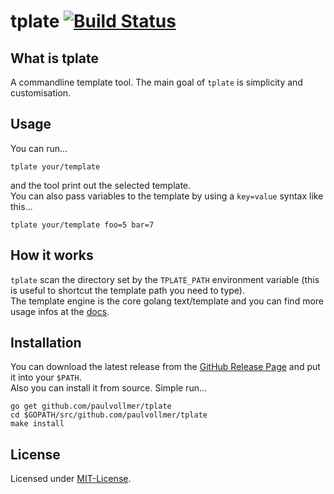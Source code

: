 # tplate [![Build Status](https://travis-ci.org/paulvollmer/tplate.svg?branch=master)](https://travis-ci.org/paulvollmer/tplate)


## What is tplate
A commandline template tool. The main goal of `tplate` is simplicity and customisation.  


## Usage
You can run...

    tplate your/template

and the tool print out the selected template.  
You can also pass variables to the template by using a `key=value` syntax like this...

    tplate your/template foo=5 bar=7


## How it works
`tplate` scan the directory set by the `TPLATE_PATH` environment variable
(this is useful to shortcut the template path you need to type).  
The template engine is the core golang text/template and you can find more usage infos at the [docs](https://golang.org/pkg/text/template).


## Installation
You can download the latest release from the [GitHub Release Page](http://github.com/paulvollmer/tplate/releases)
and put it into your `$PATH`.  
Also you can install it from source. Simple run...

    go get github.com/paulvollmer/tplate
    cd $GOPATH/src/github.com/paulvollmer/tplate
    make install


## License
Licensed under [MIT-License](LICENSE).
